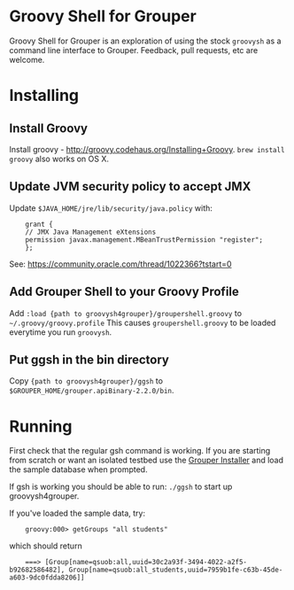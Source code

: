 Groovy Shell for Grouper
========================

Groovy Shell for Grouper is an exploration of using the stock `groovysh` as a command line interface to Grouper. Feedback, pull requests, etc are welcome.

Installing
==========

Install Groovy
--------------

Install groovy - http://groovy.codehaus.org/Installing+Groovy.  `brew install groovy` also works on OS X.

Update JVM security policy to accept JMX
--------------------------

Update `$JAVA_HOME/jre/lib/security/java.policy` with:

```
    grant {
    // JMX Java Management eXtensions
    permission javax.management.MBeanTrustPermission "register";
    };
```

See: https://community.oracle.com/thread/1022366?tstart=0

Add Grouper Shell to your Groovy Profile
---------------------

Add `:load {path to groovysh4grouper}/groupershell.groovy` to `~/.groovy/groovy.profile`
This causes `groupershell.groovy` to be loaded everytime you run `groovysh`.

Put ggsh in the bin directory
-----------------------------

Copy `{path to groovysh4grouper}/ggsh` to `$GROUPER_HOME/grouper.apiBinary-2.2.0/bin`.

Running
=======

First check that the regular gsh command is working.  If you are starting from scratch or want an isolated testbed use the [Grouper Installer](https://spaces.internet2.edu/display/Grouper/Grouper+Downloads) and load the sample database when prompted.

If gsh is working you should be able to run:
`./ggsh` to start up groovysh4grouper.

If you've loaded the sample data, try:

```
    groovy:000> getGroups "all students"
```

which should return

```
    ===> [Group[name=qsuob:all,uuid=30c2a93f-3494-4022-a2f5-b92682586482], Group[name=qsuob:all_students,uuid=7959b1fe-c63b-45de-a603-9dc0fdda8206]]
```
